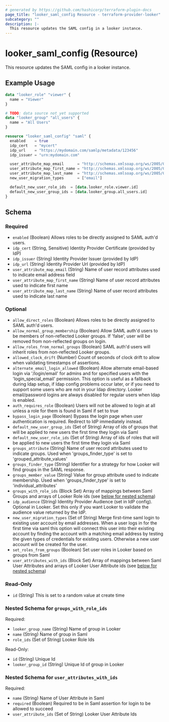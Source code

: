 ```yaml
---
# generated by https://github.com/hashicorp/terraform-plugin-docs
page_title: "looker_saml_config Resource - terraform-provider-looker"
subcategory: ""
description: |-
  This resource updates the SAML config in a looker instance.
---
```


# looker_saml_config (Resource)

This resource updates the SAML config in a looker instance.

## Example Usage

```terraform
data "looker_role" "viewer" {
  name = "Viewer"
}

# TODO: data source not yet supported
data "looker_group" "all_users" {
  name = "All Users"
}

resource "looker_saml_config" "saml" {
  enabled    = true
  idp_cert   = "mycert"
  idp_url    = "https://mydomain.com/samlp/metadata/123456"
  idp_issuer = "urn:mydomain.com"

  user_attribute_map_email      = "http://schemas.xmlsoap.org/ws/2005/05/identity/claims/emailaddress"
  user_attribute_map_first_name = "http://schemas.xmlsoap.org/ws/2005/05/identity/claims/givenname"
  user_attribute_map_last_name  = "http://schemas.xmlsoap.org/ws/2005/05/identity/claims/surname"
  new_user_migration_types      = ["email"]

  default_new_user_role_ids  = [data.looker_role.viewer.id]
  default_new_user_group_ids = [data.looker_group.all_users.id]
}
```

<!-- schema generated by tfplugindocs -->
## Schema

### Required

- `enabled` (Boolean) Allows roles to be directly assigned to SAML auth'd users.
- `idp_cert` (String, Sensitive) Identity Provider Certificate (provided by IdP)
- `idp_issuer` (String) Identity Provider Issuer (provided by IdP)
- `idp_url` (String) Identity Provider Url (provided by IdP)
- `user_attribute_map_email` (String) Name of user record attributes used to indicate email address field
- `user_attribute_map_first_name` (String) Name of user record attributes used to indicate first name
- `user_attribute_map_last_name` (String) Name of user record attributes used to indicate last name

### Optional

- `allow_direct_roles` (Boolean) Allows roles to be directly assigned to SAML auth'd users.
- `allow_normal_group_membership` (Boolean) Allow SAML auth'd users to be members of non-reflected Looker groups. If 'false', user will be removed from non-reflected groups on login.
- `allow_roles_from_normal_groups` (Boolean) SAML auth'd users will inherit roles from non-reflected Looker groups.
- `allowed_clock_drift` (Number) Count of seconds of clock drift to allow when validating timestamps of assertions.
- `alternate_email_login_allowed` (Boolean) Allow alternate email-based login via '/login/email' for admins and for specified users with the 'login_special_email' permission. This option is useful as a fallback during ldap setup, if ldap config problems occur later, or if you need to support some users who are not in your ldap directory. Looker email/password logins are always disabled for regular users when ldap is enabled.
- `auth_requires_role` (Boolean) Users will not be allowed to login at all unless a role for them is found in Saml if set to true
- `bypass_login_page` (Boolean) Bypass the login page when user authentication is required. Redirect to IdP immediately instead.
- `default_new_user_group_ids` (Set of String) Array of ids of groups that will be applied to new users the first time they login via Saml
- `default_new_user_role_ids` (Set of String) Array of ids of roles that will be applied to new users the first time they login via Saml
- `groups_attribute` (String) Name of user record attributes used to indicate groups. Used when 'groups_finder_type' is set to 'grouped_attribute_values'
- `groups_finder_type` (String) Identifier for a strategy for how Looker will find groups in the SAML response.
- `groups_member_value` (String) Value for group attribute used to indicate membership. Used when 'groups_finder_type' is set to 'individual_attributes'
- `groups_with_role_ids` (Block Set) Array of mappings between Saml Groups and arrays of Looker Role ids (see [below for nested schema](#nestedblock--groups_with_role_ids))
- `idp_audience` (String) Identity Provider Audience (set in IdP config). Optional in Looker. Set this only if you want Looker to validate the audience value returned by the IdP.
- `new_user_migration_types` (Set of String) Merge first-time saml login to existing user account by email addresses. When a user logs in for the first time via saml this option will connect this user into their existing account by finding the account with a matching email address by testing the given types of credentials for existing users. Otherwise a new user account will be created for the user.
- `set_roles_from_groups` (Boolean) Set user roles in Looker based on groups from Saml
- `user_attributes_with_ids` (Block Set) Array of mappings between Saml User Attributes and arrays of Looker User Attribute ids (see [below for nested schema](#nestedblock--user_attributes_with_ids))

### Read-Only

- `id` (String) This is set to a random value at create time

<a id="nestedblock--groups_with_role_ids"></a>
### Nested Schema for `groups_with_role_ids`

Required:

- `looker_group_name` (String) Name of group in Looker
- `name` (String) Name of group in Saml
- `role_ids` (Set of String) Looker Role Ids

Read-Only:

- `id` (String) Unique Id
- `looker_group_id` (String) Unique Id of group in Looker


<a id="nestedblock--user_attributes_with_ids"></a>
### Nested Schema for `user_attributes_with_ids`

Required:

- `name` (String) Name of User Attribute in Saml
- `required` (Boolean) Required to be in Saml assertion for login to be allowed to succeed
- `user_attribute_ids` (Set of String) Looker User Attribute Ids


